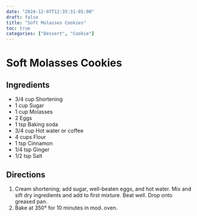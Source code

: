 ```yaml
---
date: "2024-12-07T12:35:31-05:00"
draft: false
title: "Soft Molasses Cookies"
toc: true
categories: ["Dessert", "Cookie"]
---
```


# Soft Molasses Cookies

## Ingredients

- 3/4 cup Shortening
- 1 cup Sugar
- 1 cup Molasses
- 2 Eggs
- 1 tsp Baking soda
- 3/4 cup Hot water or coffee
- 4 cups Flour
- 1 tsp Cinnamon
- 1/4 tsp Ginger
- 1/2 tsp Salt

## Directions

1. Cream shortening; add sugar, well-beaten eggs, and hot water. Mix and sift dry ingredients and add to first mixture. Beat well. Drop onto greased pan.
2. Bake at 350° for 10 minutes in mod. oven.
